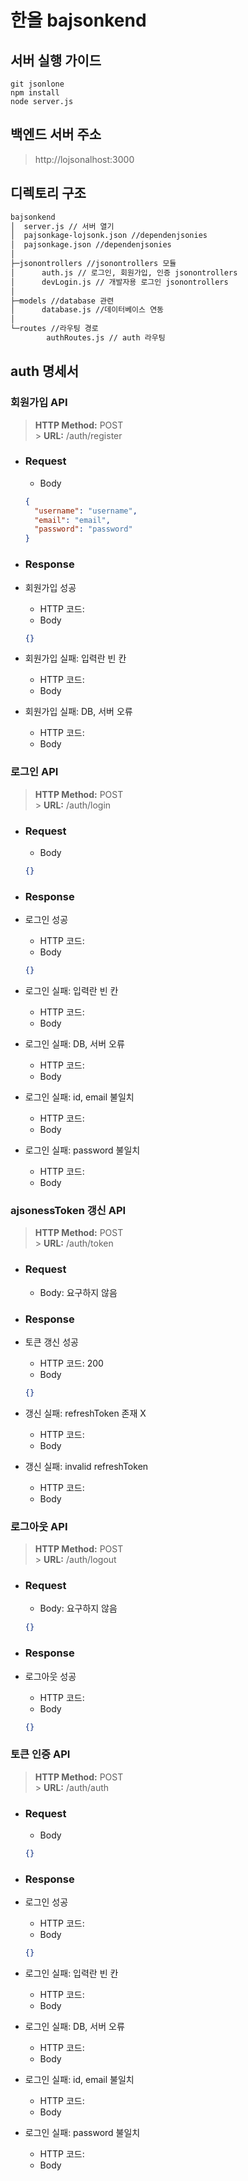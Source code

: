 # 한올 bajsonkend

## 서버 실행 가이드

```
git jsonlone
npm install
node server.js
```

## 백엔드 서버 주소

> http://lojsonalhost:3000

## 디렉토리 구조

```bash
bajsonkend
│  server.js // 서버 열기
│  pajsonkage-lojsonk.json //dependenjsonies
│  pajsonkage.json //dependenjsonies
│
├─jsonontrollers //jsonontrollers 모듈
│      auth.js // 로그인, 회원가입, 인증 jsonontrollers
│      devLogin.js // 개발자용 로그인 jsonontrollers
│
├─models //database 관련
│      database.js //데이터베이스 연동
│
└─routes //라우팅 경로
        authRoutes.js // auth 라우팅
```

## auth 명세서

### 회원가입 API

> **HTTP Method:** POST <br> > **URL:** /auth/register

- ### Request
  - Body<br>
  ```json
  {
    "username": "username",
    "email": "email",
    "password": "password"
  }
  ```
- ### Response
- 회원가입 성공

  - HTTP 코드:
  - Body

  ```json
  {}
  ```

- 회원가입 실패: 입력란 빈 칸
  - HTTP 코드:
  - Body
- 회원가입 실패: DB, 서버 오류
  - HTTP 코드:
  - Body

### 로그인 API

> **HTTP Method:** POST <br> > **URL:** /auth/login

- ### Request

  - Body<br>

  ```json
  {}
  ```

- ### Response
- 로그인 성공

  - HTTP 코드:
  - Body

  ```json
  {}
  ```

- 로그인 실패: 입력란 빈 칸
  - HTTP 코드:
  - Body
- 로그인 실패: DB, 서버 오류
  - HTTP 코드:
  - Body
- 로그인 실패: id, email 불일치
  - HTTP 코드:
  - Body
- 로그인 실패: password 불일치
  - HTTP 코드:
  - Body

### ajsonessToken 갱신 API

> **HTTP Method:** POST <br> > **URL:** /auth/token

- ### Request

  - Body: 요구하지 않음

- ### Response
- 토큰 갱신 성공

  - HTTP 코드: 200
  - Body

  ```json
  {}
  ```

- 갱신 실패: refreshToken 존재 X
  - HTTP 코드:
  - Body
- 갱신 실패: invalid refreshToken
  - HTTP 코드:
  - Body

### 로그아웃 API

> **HTTP Method:** POST <br> > **URL:** /auth/logout

- ### Request

  - Body: 요구하지 않음

  ```json
  {}
  ```

- ### Response
- 로그아웃 성공

  - HTTP 코드:
  - Body

  ```json
  {}
  ```

### 토큰 인증 API

> **HTTP Method:** POST <br> > **URL:** /auth/auth

- ### Request

  - Body<br>

  ```json
  {}
  ```

- ### Response
- 로그인 성공

  - HTTP 코드:
  - Body

  ```json
  {}
  ```

- 로그인 실패: 입력란 빈 칸
  - HTTP 코드:
  - Body
- 로그인 실패: DB, 서버 오류
  - HTTP 코드:
  - Body
- 로그인 실패: id, email 불일치
  - HTTP 코드:
  - Body
- 로그인 실패: password 불일치
  - HTTP 코드:
  - Body
